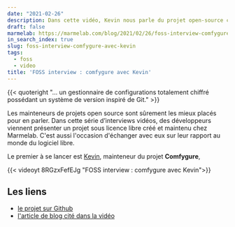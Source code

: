 ```yaml
---
date: "2021-02-26"
description: Dans cette vidéo, Kevin nous parle du projet open-source comfygure
draft: false
marmelab: https://marmelab.com/blog/2021/02/26/foss-interview-comfygure-avec-kevin.html
in_search_index: true
slug: foss-interview-comfygure-avec-kevin
tags:
  - foss
  - video
title: 'FOSS interview : comfygure avec Kevin'
---
```


{{< quoteright "… un gestionnaire de configurations totalement chiffré possédant un système de version inspiré de Git." >}}

Les mainteneurs de projets open source sont sûrement les mieux placés pour en parler. Dans cette série d’interviews vidéos, des développeurs viennent présenter un projet sous licence libre créé et maintenu chez Marmelab. C'est aussi l'occasion d'échanger avec eux sur leur rapport au monde du logiciel libre.

Le premier à se lancer est [Kevin](https://twitter.com/kmaschta), mainteneur du projet **Comfygure**,

{{< videoyt 8RGzxFefEJg "FOSS interview : comfygure avec Kevin">}}

## Les liens

- [le projet sur Github](https://github.com/marmelab/comfygure)
- [l'article de blog cité dans la vidéo](https://marmelab.com/blog/2019/05/28/releasing-comfygure-1-0.html)
